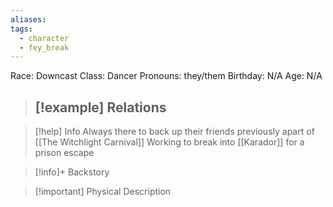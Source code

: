 ```yaml
---
aliases: 
tags:
  - character
  - fey_break
---
```

Race: Downcast
Class: Dancer
Pronouns: they/them
Birthday: N/A
Age: N/A

>[!example] Relations
> - 

>[!help] Info
> Always there to back up their friends
> previously apart of [[The Witchlight Carnival]]
> Working to break into [[Karador]] for a prison escape 
>

>[!info]+ Backstory
>

>[!important] Physical Description